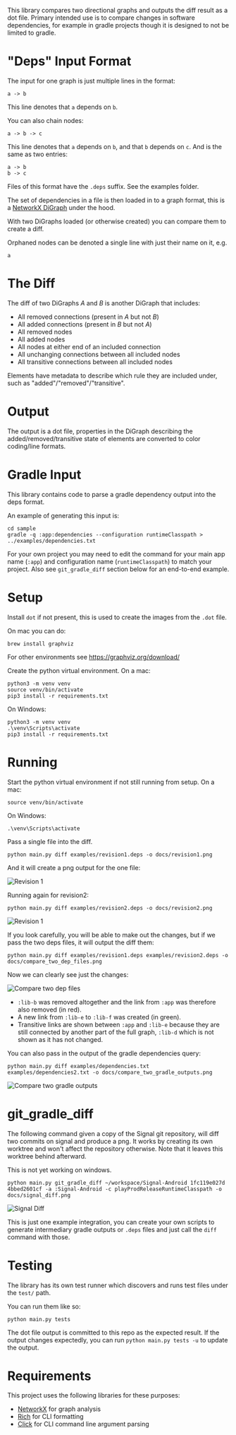 
This library compares two directional graphs and outputs the diff result as a dot file.
Primary intended use is to compare changes in software dependencies, for example in gradle projects though it is designed to not be limited to gradle.

"Deps" Input Format
===

The input for one graph is just multiple lines in the format:
```
a -> b
```
This line denotes that `a` depends on `b`.

You can also chain nodes:

```
a -> b -> c
```
This line denotes that `a` depends on `b`, and that `b` depends on `c`.
And is the same as two entries:
```
a -> b
b -> c
```

Files of this format have the `.deps` suffix. See the examples folder.

The set of dependencies in a file is then loaded in to a graph format, this is a [NetworkX DiGraph](https://networkx.org/documentation/stable/reference/classes/digraph.html) under the hood.

With two DiGraphs loaded (or otherwise created) you can compare them to create a diff.

Orphaned nodes can be denoted a single line with just their name on it, e.g.
```
a
```

The Diff
===

The diff of two DiGraphs _A_ and _B_ is another DiGraph that includes:

- All removed connections (present in _A_ but not _B_)
- All added connections (present in _B_ but not _A_)
- All removed nodes
- All added nodes
- All nodes at either end of an included connection
- All unchanging connections between all included nodes
- All transitive connections between all included nodes

Elements have metadata to describe which rule they are included under, such as "added"/"removed"/"transitive".

Output
===

The output is a dot file, properties in the DiGraph describing the added/removed/transitive state of elements are converted to color coding/line formats.

Gradle Input
===

This library contains code to parse a gradle dependency output into the deps format.

An example of generating this input is:

```shell
cd sample
gradle -q :app:dependencies --configuration runtimeClasspath > ../examples/dependencies.txt
```

For your own project you may need to edit the command for your main app name (`:app`) and configuration name (`runtimeClasspath`) to match your project. Also see `git_gradle_diff` section below for an end-to-end example.

Setup
===

Install `dot` if not present, this is used to create the images from the `.dot` file.

On mac you can do:

```shell
brew install graphviz
```

For other environments see https://graphviz.org/download/

Create the python virtual environment. On a mac:

```shell
python3 -m venv venv
source venv/bin/activate
pip3 install -r requirements.txt
```

On Windows:

```shell
python3 -m venv venv
.\venv\Scripts\activate
pip3 install -r requirements.txt
```


Running
===

Start the python virtual environment if not still running from setup. On a mac:

```shell
source venv/bin/activate
```

On Windows:

```shell
.\venv\Scripts\activate
```

Pass a single file into the diff.

```shell
python main.py diff examples/revision1.deps -o docs/revision1.png
```
And it will create a png output for the one file:

![Revision 1](docs/revision1.png)

Running again for revision2:

```shell
python main.py diff examples/revision2.deps -o docs/revision2.png
```

![Revision 1](docs/revision2.png)

If you look carefully, you will be able to make out the changes, but if we pass the two deps files, it will output the diff them:

```shell
python main.py diff examples/revision1.deps examples/revision2.deps -o docs/compare_two_dep_files.png
```

Now we can clearly see just the changes:

![Compare two dep files](docs/compare_two_dep_files.png)

- `:lib-b` was removed altogether and the link from `:app` was therefore also removed (in red).
- A new link from `:lib-e` to `:lib-f` was created (in green).
- Transitive links are shown between `:app` and `:lib-e` because they are still connected by another part of the full
graph, `:lib-d` which is not shown as it has not changed.


You can also pass in the output of the gradle dependencies query:

```shell
python main.py diff examples/dependencies.txt examples/dependencies2.txt -o docs/compare_two_gradle_outputs.png
```

![Compare two gradle outputs](docs/compare_two_gradle_outputs.png)

git_gradle_diff
===

The following command given a copy of the Signal git repository, will diff two commits on signal and produce a png.
It works by creating its own worktree and won't affect the repository otherwise.
Note that it leaves this worktree behind afterward.

This is not yet working on windows.

```shell
python main.py git_gradle_diff ~/workspace/Signal-Android 1fc119e027d 4bbed2601cf -a :Signal-Android -c playProdReleaseRuntimeClasspath -o docs/signal_diff.png
```

![Signal Diff](docs/signal_diff.png)

This is just one example integration, you can create your own scripts to generate intermediary gradle outputs or `.deps` files and just call the `diff` command with those.

Testing
===

The library has its own test runner which discovers and runs test files under the `test/` path.

You can run them like so:

```shell
python main.py tests
```

The dot file output is committed to this repo as the expected result.
If the output changes expectedly, you can run `python main.py tests -u` to update the output.

Requirements
===

This project uses the following libraries for these purposes:

- [NetworkX](https://github.com/networkx/networkx) for graph analysis
- [Rich](https://github.com/Textualize/rich) for CLI formatting
- [Click](https://github.com/pallets/click/) for CLI command line argument parsing
